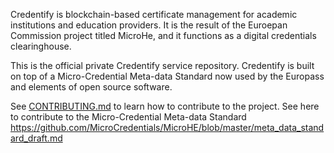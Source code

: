 Credentify is blockchain-based certificate management for academic institutions and education providers. It is the result of the Euroepan Commission project titled MicroHe, and it functions as a digital credentials clearinghouse.

This is the official private Credentify service repository. Credentify is built on top of a Micro-Credential Meta-data Standard now used by the Europass and elements of open source software.

See [CONTRIBUTING.md](https://github.com/0xcert/credentify-app-api/blob/master/CONTRIBUTING.md) to learn how to contribute to the project. See here to contribute to the Micro-Credential Meta-data Standard https://github.com/MicroCredentials/MicroHE/blob/master/meta_data_standard_draft.md
